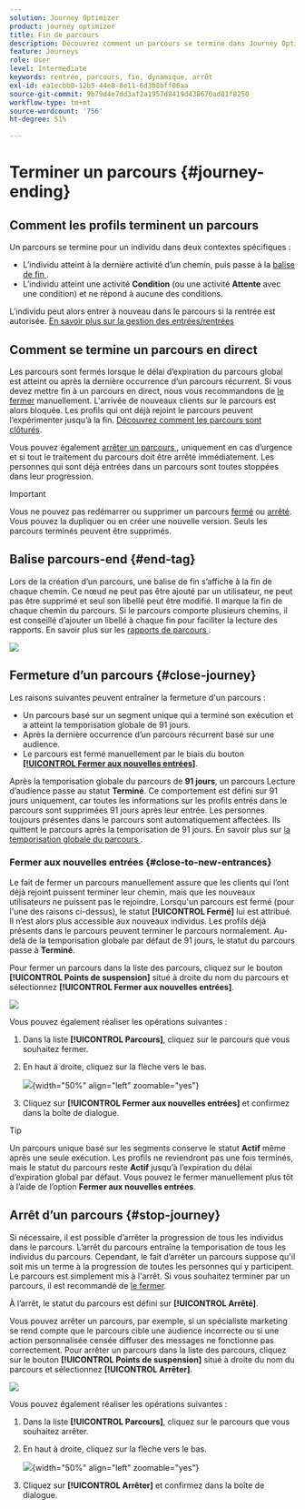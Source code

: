 ```yaml
---
solution: Journey Optimizer
product: journey optimizer
title: Fin de parcours
description: Découvrez comment un parcours se termine dans Journey Optimizer.
feature: Journeys
role: User
level: Intermediate
keywords: rentrée, parcours, fin, dynamique, arrêt
exl-id: ea1ecbb0-12b5-44e8-8e11-6d3b8bff06aa
source-git-commit: 9b79d4e7dd3af2a1957d8419d438670ad01f8250
workflow-type: tm+mt
source-wordcount: '756'
ht-degree: 51%

---
```


# Terminer un parcours {#journey-ending}

## Comment les profils terminent un parcours

Un parcours se termine pour un individu dans deux contextes spécifiques :

* L’individu atteint à la dernière activité d’un chemin, puis passe à la [ balise de fin ](#end-tag).
* L’individu atteint une activité **Condition** (ou une activité **Attente** avec une condition) et ne répond à aucune des conditions.

L’individu peut alors entrer à nouveau dans le parcours si la rentrée est autorisée. [En savoir plus sur la gestion des entrées/rentrées](../building-journeys/journey-properties.md#entrance)

## Comment se termine un parcours en direct

Les parcours sont fermés lorsque le délai d’expiration du parcours global est atteint ou après la dernière occurrence d’un parcours récurrent. Si vous devez mettre fin à un parcours en direct, nous vous recommandons de [le fermer](#close-to-new-entrances) manuellement. L&#39;arrivée de nouveaux clients sur le parcours est alors bloquée. Les profils qui ont déjà rejoint le parcours peuvent l’expérimenter jusqu’à la fin. [Découvrez comment les parcours sont clôturés](#close-journey).

Vous pouvez également [arrêter un parcours ](#stop-journey), uniquement en cas d’urgence et si tout le traitement du parcours doit être arrêté immédiatement. Les personnes qui sont déjà entrées dans un parcours sont toutes stoppées dans leur progression.

>[!IMPORTANT]
>
>Vous ne pouvez pas redémarrer ou supprimer un parcours [fermé](#close-journey) ou [arrêté](#stop-journey). Vous pouvez la dupliquer ou en créer une nouvelle version. Seuls les parcours terminés peuvent être supprimés.

## Balise parcours-end {#end-tag}

Lors de la création d’un parcours, une balise de fin s’affiche à la fin de chaque chemin. Ce nœud ne peut pas être ajouté par un utilisateur, ne peut pas être supprimé et seul son libellé peut être modifié. Il marque la fin de chaque chemin du parcours. Si le parcours comporte plusieurs chemins, il est conseillé d’ajouter un libellé à chaque fin pour faciliter la lecture des rapports. En savoir plus sur les [rapports de parcours ](../reports/live-report.md).

![](assets/journey-end.png)

## Fermeture d’un parcours {#close-journey}

Les raisons suivantes peuvent entraîner la fermeture d&#39;un parcours :

* Un parcours basé sur un segment unique qui a terminé son exécution et a atteint la temporisation globale de 91 jours.
* Après la dernière occurrence d’un parcours récurrent basé sur une audience.
* Le parcours est fermé manuellement par le biais du bouton [**[!UICONTROL Fermer aux nouvelles entrées]**](#close-to-new-entrances).

Après la temporisation globale du parcours de **91 jours**, un parcours Lecture d’audience passe au statut **Terminé**. Ce comportement est défini sur 91 jours uniquement, car toutes les informations sur les profils entrés dans le parcours sont supprimées 91 jours après leur entrée. Les personnes toujours présentes dans le parcours sont automatiquement affectées. Ils quittent le parcours après la temporisation de 91 jours.  En savoir plus sur [la temporisation globale du parcours ](../building-journeys/journey-properties.md#global_timeout).

### Fermer aux nouvelles entrées {#close-to-new-entrances}

Le fait de fermer un parcours manuellement assure que les clients qui l’ont déjà rejoint puissent terminer leur chemin, mais que les nouveaux utilisateurs ne puissent pas le rejoindre. Lorsqu&#39;un parcours est fermé (pour l&#39;une des raisons ci-dessus), le statut **[!UICONTROL Fermé]** lui est attribué. Il n’est alors plus accessible aux nouveaux individus. Les profils déjà présents dans le parcours peuvent terminer le parcours normalement. Au-delà de la temporisation globale par défaut de 91 jours, le statut du parcours passe à **Terminé**.

Pour fermer un parcours dans la liste des parcours, cliquez sur le bouton **[!UICONTROL Points de suspension]** situé à droite du nom du parcours et sélectionnez **[!UICONTROL Fermer aux nouvelles entrées]**.

![](assets/journey-finish-quick-action.png)

Vous pouvez également réaliser les opérations suivantes :

1. Dans la liste **[!UICONTROL Parcours]**, cliquez sur le parcours que vous souhaitez fermer.
1. En haut à droite, cliquez sur la flèche vers le bas.

   ![](assets/finish_drop_down_list.png){width="50%" align="left" zoomable="yes"}

1. Cliquez sur **[!UICONTROL Fermer aux nouvelles entrées]** et confirmez dans la boîte de dialogue.

>[!TIP]
>
>Un parcours unique basé sur les segments conserve le statut **Actif** même après une seule exécution. Les profils ne reviendront pas une fois terminés, mais le statut du parcours reste **Actif** jusqu’à l’expiration du délai d’expiration global par défaut. Vous pouvez le fermer manuellement plus tôt à l’aide de l’option **Fermer aux nouvelles entrées**.


## Arrêt d’un parcours {#stop-journey}

Si nécessaire, il est possible d’arrêter la progression de tous les individus dans le parcours. L’arrêt du parcours entraîne la temporisation de tous les individus du parcours. Cependant, le fait d’arrêter un parcours suppose qu&#39;il soit mis un terme à la progression de toutes les personnes qui y participent. Le parcours est simplement mis à l&#39;arrêt. Si vous souhaitez terminer par un parcours, il est recommandé de [le fermer](#close-journey).

À l’arrêt, le statut du parcours est défini sur **[!UICONTROL Arrêté]**.

Vous pouvez arrêter un parcours, par exemple, si un spécialiste marketing se rend compte que le parcours cible une audience incorrecte ou si une action personnalisée censée diffuser des messages ne fonctionne pas correctement. Pour arrêter un parcours dans la liste des parcours, cliquez sur le bouton **[!UICONTROL Points de suspension]** situé à droite du nom du parcours et sélectionnez **[!UICONTROL Arrêter]**.

![](assets/journey-finish-quick-action.png)

Vous pouvez également réaliser les opérations suivantes :

1. Dans la liste **[!UICONTROL Parcours]**, cliquez sur le parcours que vous souhaitez arrêter.
1. En haut à droite, cliquez sur la flèche vers le bas.

   ![](assets/finish_drop_down_list2.png){width="50%" align="left" zoomable="yes"}

1. Cliquez sur **[!UICONTROL Arrêter]** et confirmez dans la boîte de dialogue.
